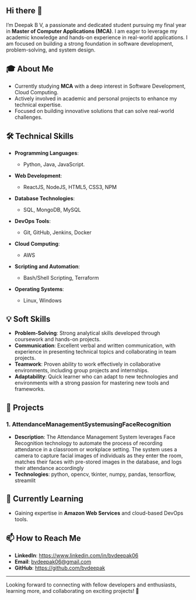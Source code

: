 ## Hi there 👋
I’m Deepak B V, a passionate and dedicated student pursuing my final year in **Master of Computer Applications (MCA)**. I am eager to leverage my academic knowledge and hands-on experience in real-world applications. I am focused on building a strong foundation in software development, problem-solving, and system design.

## 🎓 **About Me**  
- Currently studying **MCA** with a deep interest in Software Development, Cloud Computing.  
- Actively involved in academic and personal projects to enhance my technical expertise.  
- Focused on building innovative solutions that can solve real-world challenges.

## 🛠️ **Technical Skills**  
- **Programming Languages**:  
  - Python, Java, JavaScript.
  
- **Web Development**:  
  - ReactJS, NodeJS, HTML5, CSS3, NPM
  
- **Database Technologies**:  
  - SQL, MongoDB, MySQL
  
- **DevOps Tools**:  
  - Git, GitHub, Jenkins, Docker
  
- **Cloud Computing**:  
  - AWS
  
- **Scripting and Automation**:  
  - Bash/Shell Scripting, Terraform

- **Operating Systems**:  
  - Linux, Windows
  
## 💡 **Soft Skills**  
- **Problem-Solving**: Strong analytical skills developed through coursework and hands-on projects.  
- **Communication**: Excellent verbal and written communication, with experience in presenting technical topics and collaborating in team projects.  
- **Teamwork**: Proven ability to work effectively in collaborative environments, including group projects and internships.  
- **Adaptability**: Quick learner who can adapt to new technologies and environments with a strong passion for mastering new tools and frameworks.  
  
## 📂 **Projects**  

### 1. **AttendanceManagementSystemusingFaceRecognition**  
- **Description**: The Attendance Management System leverages Face Recognition technology to automate the process of recording attendance in a classroom or workplace setting. The system uses a camera to capture facial images of individuals as they enter the room, matches their faces with pre-stored images in the database, and logs their attendance accordingly  
- **Technologies**: python, opencv, tkinter, numpy, pandas, tensorflow, streamlit

## 🌱 **Currently Learning**  
- Gaining expertise in **Amazon Web Services** and cloud-based DevOps tools.  

## 📫 **How to Reach Me**  
- **LinkedIn**: https://www.linkedin.com/in/bvdeepak06  
- **Email**: bvdeepak06@gmail.com  
- **GitHub**: https://github.com/bvdeepak  

---

Looking forward to connecting with fellow developers and enthusiasts, learning more, and collaborating on exciting projects! 🚀
